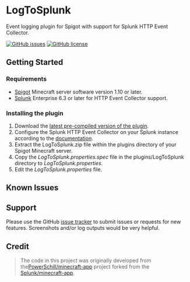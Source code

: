 # LogToSplunk
Event logging plugin for Spigot with support for Splunk HTTP Event Collector.

[![GitHub issues](https://img.shields.io/github/issues/PowerSchill/LogToSplunk.svg)](https://github.com/PowerSchill/LogToSplunk/issues) [![GitHub license](https://img.shields.io/badge/license-Apache%202-blue.svg)](https://raw.githubusercontent.com/PowerSchill/LogToSplunk/master/LICENSE)

## Getting Started

### Requirements
* [Spigot](https://www.spigotmc.org/) Minecraft server software version 1.10 or later. 
* [Splunk](http://www.splunk.com) Enterprise 6.3 or later for HTTP Event Collector support. 

### Installing the plugin

1. Download the [latest pre-compiled version of the plugin](releases).
2. Configure the Splunk HTTP Event Collector on your Splunk instance according to the [documentation](http://dev.splunk.com/view/event-collector/SP-CAAAE6M).
3. Extract the LogToSplunk.zip file within the plugins directory of your Spigot Minecraft server. 
4. Copy the *LogToSplunk.properties.spec* file in the plugins/LogToSplunk directory to *LogToSplunk.properties*.
5. Edit the *LogToSplunk.properties* file.

## Known Issues


## Support

Please use the GitHub [issue tracker](issues) to submit issues or requests for new features. Screenshots and/or log outputs would be very helpful.

## Credit

> The code in this project was originally developed from the[PowerSchill/minecraft-app](https://github.com/PowerSchill/minecraft-app) project forked from the [Splunk/minecraft-app](https://github.com/splunk/minecraft-app).